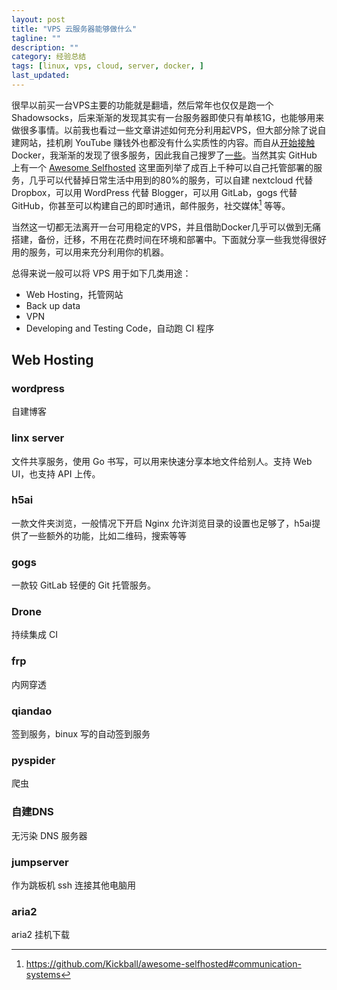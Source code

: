 ```yaml
---
layout: post
title: "VPS 云服务器能够做什么"
tagline: ""
description: ""
category: 经验总结
tags: [linux, vps, cloud, server, docker, ]
last_updated: 
---
```


很早以前买一台VPS主要的功能就是翻墙，然后常年也仅仅是跑一个 Shadowsocks，后来渐渐的发现其实有一台服务器即使只有单核1G，也能够用来做很多事情。以前我也看过一些文章讲述如何充分利用起VPS，但大部分除了说自建网站，挂机刷 YouTube 赚钱外也都没有什么实质性的内容。而自从[开始接触](/post/2017/07/docker-introduction.html)Docker，我渐渐的发现了很多服务，因此我自己搜罗了[一些](https://github.com/einverne/dockerfile)。当然其实 GitHub 上有一个 [Awesome Selfhosted](https://github.com/Kickball/awesome-selfhosted) 这里面列举了成百上千种可以自己托管部署的服务，几乎可以代替掉日常生活中用到的80%的服务，可以自建 nextcloud 代替 Dropbox，可以用 WordPress 代替 Blogger，可以用 GitLab，gogs 代替 GitHub，你甚至可以构建自己的即时通讯，邮件服务，社交媒体[^link] 等等。

当然这一切都无法离开一台可用稳定的VPS，并且借助Docker几乎可以做到无痛搭建，备份，迁移，不用在花费时间在环境和部署中。下面就分享一些我觉得很好用的服务，可以用来充分利用你的机器。

总得来说一般可以将 VPS 用于如下几类用途：

- Web Hosting，托管网站
- Back up data
- VPN
- Developing and Testing Code，自动跑 CI 程序

## Web Hosting

### wordpress
自建博客

### linx server
文件共享服务，使用 Go 书写，可以用来快速分享本地文件给别人。支持 Web UI，也支持 API 上传。

### h5ai
一款文件夹浏览，一般情况下开启 Nginx 允许浏览目录的设置也足够了，h5ai提供了一些额外的功能，比如二维码，搜索等等

### gogs
一款较 GitLab 轻便的 Git 托管服务。

### Drone
持续集成 CI

### frp
内网穿透

### qiandao
签到服务，binux 写的自动签到服务

### pyspider
爬虫

### 自建DNS
无污染 DNS 服务器

### jumpserver
作为跳板机 ssh 连接其他电脑用

### aria2
aria2 挂机下载


[^link]: <https://github.com/Kickball/awesome-selfhosted#communication-systems>
